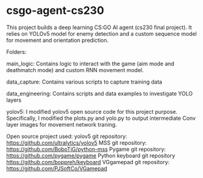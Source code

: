 # csgo-agent-cs230

This project builds a deep learning CS:GO AI agent (cs230 final project).
It relies on YOLOv5 model for enemy detection and a custom sequence model for
movement and orientation prediction.

Folders:

main_logic: Contains logic to interact with the game (aim mode and deathmatch mode) and custom RNN movement model.

data_capture: Contains various scripts to capture training data

data_engineering: Contains scripts and data examples to investigate YOLO layers

yolov5: I modified yolov5 open source code for this project purpose. Specifically,
	I modified the plots.py and yolo.py to output intermediate Conv layer images
	for movement network traning.

Open source project used:
yolov5 git repository: https://github.com/ultralytics/yolov5
MSS git repository: https://github.com/BoboTiG/python-mss
Pygame git repository: https://github.com/pygame/pygame
Python keyboard git repository https://github.com/boppreh/keyboard
VGgamepad git repository: https://github.com/PJSoftCo/VGamepad
